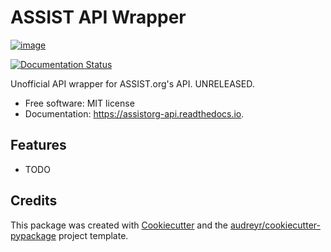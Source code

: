 # ASSIST API Wrapper

[![image](https://img.shields.io/pypi/v/assistorg-api.svg)](https://pypi.python.org/pypi/assistorg-api/)

[![Documentation Status](https://readthedocs.org/projects/assistorg-api/badge/?version=latest)](https://assistorg-api.readthedocs.io/en/latest/?version=latest)

Unofficial API wrapper for ASSIST.org\'s API. UNRELEASED.

-   Free software: MIT license
-   Documentation: <https://assistorg-api.readthedocs.io>.

## Features

-   TODO

## Credits

This package was created with
[Cookiecutter](https://github.com/audreyr/cookiecutter) and the
[audreyr/cookiecutter-pypackage](https://github.com/audreyr/cookiecutter-pypackage)
project template.
